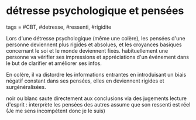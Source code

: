 # détresse psychologique et pensées
tags = #CBT, #detresse, #ressenti, #rigidite

Lors d'une détresse psychologique (même une colère), les pensées d'une personne deviennent plus rigides et absolues, et les croyances basiques concernant le soi et le monde deviennent fixés. habituellement une personne va vérifier ses impressions et appréciations d'un événement dans le but de clarifier et améliorer ses infos.

En colère, il va distordre les informations entrantes en introduisant un biais négatif constant dans ses pensées, elles en deviennent rigides et surgénéralisées.

noir ou blanc
saute directement aux conclusions via des jugements
lecture d'esprit : interprète les pensées des autres
assume que son ressenti est réel (Je me sens incompétent donc je le suis)

